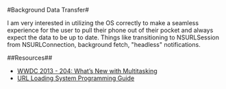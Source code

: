 #Background Data Transfer#

I am very interested in utilizing the OS correctly to make a seamless experience for the user to pull their phone out of their pocket and always expect the data to be up to date. Things like transitioning to NSURLSession from NSURLConnection, background fetch, "headless" notifications.

##Resources##

*	[WWDC 2013 - 204: What’s New with Multitasking](https://developer.apple.com/videos/wwdc/2013/)
*	[URL Loading System Programming Guide](https://developer.apple.com/library/ios/documentation/Cocoa/Conceptual/URLLoadingSystem/URLLoadingSystem.html)
